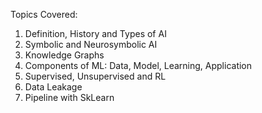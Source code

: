 Topics Covered:
1. Definition, History and Types of AI
2. Symbolic and Neurosymbolic AI
3. Knowledge Graphs
4. Components of ML: Data, Model, Learning, Application
5. Supervised, Unsupervised and RL
6. Data Leakage
7. Pipeline with SkLearn
